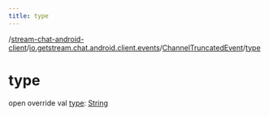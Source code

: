 ```yaml
---
title: type
---
```

/[stream-chat-android-client](../../index.md)/[io.getstream.chat.android.client.events](../index.md)/[ChannelTruncatedEvent](index.md)/[type](type.md)  
  
  
  
# type  
open override val [type](type.md): [String](https://kotlinlang.org/api/latest/jvm/stdlib/kotlin/-string/index.html)
